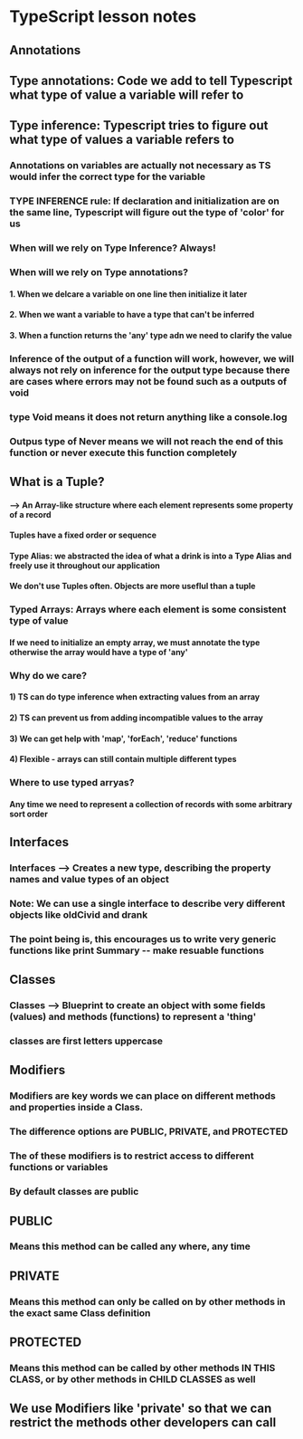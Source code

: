 # TypeScript lesson notes
## Annotations
## Type annotations: Code we add to tell Typescript what type of value a variable will refer to
## Type inference: Typescript tries to figure out what type of values a variable refers to
### Annotations on variables are actually not necessary as TS would infer the correct type for the variable
### TYPE INFERENCE rule: If declaration and initialization are on the same line, Typescript will figure out the type of 'color' for us 
### When will we rely on Type Inference? Always!
### When will we rely on Type annotations?
  #### 1. When we delcare a variable on one line then initialize it later
  #### 2. When we want a variable to have a type that can't be inferred
  #### 3. When a function returns the 'any' type adn we need to clarify the value 
  ### Inference of the output of a function will work, however, we will always not rely on inference for the output type because there are cases where errors may not be found such as a outputs of void
  ### type Void means it does not return anything like a console.log
  ### Outpus type of Never means we will not reach the end of this function or never execute this function completely
  ## What is a Tuple?
  #### --> An Array-like structure where each element represents some property of a record
  #### Tuples have a fixed order or sequence 
  #### Type Alias: we abstracted the idea of what a drink is into a Type Alias and freely use it throughout our application 
  #### We don't use Tuples often. Objects are more useflul than a tuple
  ### Typed Arrays: Arrays where each element is some consistent type of value
  #### If we need to initialize an empty array, we must annotate the type otherwise the array would have a type of 'any'
  ### Why do we care?
#### 1) TS can do type inference when extracting values from an array
#### 2) TS can prevent us from adding incompatible values to the array
#### 3) We can get help with 'map', 'forEach', 'reduce' functions
#### 4) Flexible - arrays can still contain multiple different types
### Where to use typed arryas? 
#### Any time we need to represent a collection of records with some arbitrary sort order

## Interfaces
### Interfaces --> Creates a new type, describing the property names and value types of an object 
### Note: We can use a single interface to describe very different objects like oldCivid and drank
### The point being is, this encourages us to write very generic functions like print Summary -- make resuable functions  

## Classes 
### Classes --> Blueprint to create an object with some fields (values) and methods (functions) to represent a 'thing' 
### classes are first letters uppercase

## Modifiers
### Modifiers are key words we can place on different methods and properties inside a Class. 
### The difference options are PUBLIC, PRIVATE, and PROTECTED
### The of these modifiers is to restrict access to different functions or variables 
### By default classes are public
## PUBLIC
### Means this method can be called any where, any time
## PRIVATE
### Means this method can only be called on by other methods in the exact same Class definition
## PROTECTED 
### Means this method can be called by other methods IN THIS CLASS, or by other methods in CHILD CLASSES as well 
## We use Modifiers like 'private' so that we can restrict the methods other developers can call 






